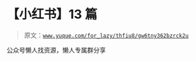 # 【小红书】13 篇

> 原文：[`www.yuque.com/for_lazy/thfiu8/gw6tny362bzrck2u`](https://www.yuque.com/for_lazy/thfiu8/gw6tny362bzrck2u)



公众号懒人找资源，懒人专属群分享